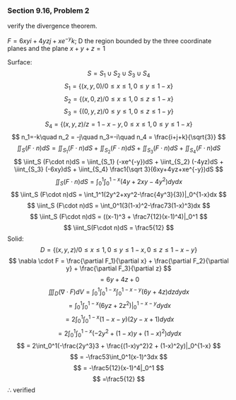 ### Section 9.16, Problem 2
verify the divergence theorem.

$F = 6xyi + 4yzj + xe^{-y}k$; D the region bounded by the three coordinate planes and the plane $x+y+z = 1$

Surface:
$$ S = S_1\cup S_2\cup S_3\cup S_4 $$
$$ S_1 = \{(x,y,0)/0\leq x\leq 1, 0\leq y\leq 1-x\} $$
$$ S_2 = \{(x,0,z)/0\leq x\leq 1, 0\leq z\leq 1-x\} $$
$$ S_3 = \{(0,y,z)/0\leq y\leq 1, 0\leq z\leq 1-y\} $$
$$ S_4 = \{(x,y,z)/z = 1-x-y, 0\leq x\leq 1, 0\leq y\leq 1-x\} $$
$$ n_1=-k\quad n_2 = -j\quad n_3=-i\quad n_4 = \frac{i+j+k}{\sqrt{3}} $$
$$ \iint_S (F\cdot n)dS = \iint_{S_1} (F\cdot n)dS + \iint_{S_2} (F\cdot n)dS + \iint_{S_3} (F\cdot n)dS + \iint_{S_4} (F\cdot n)dS $$
$$  \iint_S (F\cdot n)dS = \iint_{S_1} (-xe^{-y})dS + \iint_{S_2} (-4yz)dS + \iint_{S_3} (-6xy)dS + \iint_{S_4} \frac1{\sqrt 3}(6xy+4yz+xe^{-y})dS  $$
$$ \iint_S (F\cdot n)dS = \int_0^1\int_0^{1-x}(4y+2xy-4y^2)dydx $$
$$ \iint_S (F\cdot n)dS = \int_1^1(2y^2+xy^2-\frac{4y^3}{3})|_0^{1-x}dx $$
$$  \iint_S (F\cdot n)dS = \int_0^1(3(1-x)^2-\frac73(1-x)^3)dx $$
$$  \iint_S (F\cdot n)dS = ((x-1)^3 + \frac7{12}(x-1)^4)|_0^1 $$
$$ \iint_S(F\cdot n)dS = \frac5{12} $$
Solid:
$$ D = \{(x,y,z)/0\leq x\leq 1, 0\leq y\leq 1-x, 0\leq z\leq 1-x-y\} $$
$$ \nabla \cdot F = \frac{\partial F_1}{\partial x} + \frac{\partial F_2}{\partial y} + \frac{\partial F_3}{\partial z} $$
$$ = 6y + 4z + 0 $$
$$ \iiint_D(\nabla\cdot F)dV = \int_0^1\int_0^{1-x}\int_0^{1-x-y}(6y+4z)dzdydx $$
$$ = \int_0^1\int_0^{1-x}(6yz+2z^2)|_0^{1-x-y}dydx $$
$$ = 2\int_0^1\int_0^{1-x}(1-x-y)(2y-x+1)dydx $$
$$ = 2\int_0^1\int_0^{1-x}(-2y^2+(1-x)y + (1-x)^2)dydx $$
$$ = 2\int_0^1(-\frac{2y^3}3 + \frac{(1-x)y^2}2 + (1-x)^2y)|_0^{1-x} $$
$$ = -\frac53\int_0^1(x-1)^3dx $$
$$ = -\frac5{12}(x-1)^4|_0^1 $$
$$ =\frac5{12} $$
$\therefore$ verified
